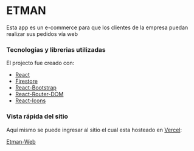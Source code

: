 # ETMAN 
Esta app es un e-commerce para que los clientes de la empresa puedan realizar sus pedidos vía web

### Tecnologías y librerias utilizadas

El projecto fue creado con: 
- [React](https://reactjs.org/ "link a react")
- [Firestore](https://firebase.google.com/docs/firestore "link a firestore")
- [React-Bootstrap](https://react-bootstrap.github.io/ "link a react-bootstrap")
- [React-Router-DOM](https://reactrouter.com/en/main "link a react-router-dom")
- [React-Icons](https://react-icons.github.io/react-icons/ "link a react-icons")

### Vista rápida del sitio 

Aquí mismo se puede ingresar al sitio el cual esta hosteado en [Vercel](https://vercel.com/ "link a vercel"):

[Etman-Web](https://autopartes-onorati-by564im0a-onoratirodrigo.vercel.app// "link al build en vercel")


